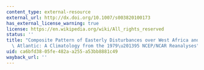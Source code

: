 ```yaml
---
content_type: external-resource
external_url: http://dx.doi.org/10.1007/s003820100173
has_external_license_warning: true
license: https://en.wikipedia.org/wiki/All_rights_reserved
status: ''
title: "Composite Pattern of Easterly Disturbances over West Africa and the Tropical\
  \ Atlantic: A Climatology from the 1979\u201395 NCEP/NCAR Reanalyses"
uid: ca6bfd38-05fe-482a-a255-a53bb8881c49
wayback_url: ''
---
```

